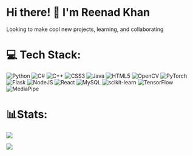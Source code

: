 # Hi there! 👋 I'm Reenad Khan
 


Looking to make cool new projects, learning, and collaborating


# 💻 Tech Stack:
![Python](https://img.shields.io/badge/python-3670A0?style=for-the-badge&logo=python&logoColor=ffdd54)
![C#](https://img.shields.io/badge/c%23-%23239120?style=for-the-badge&logo=csharp&logoColor=white)
![C++](https://img.shields.io/badge/c%2B%2B-%2300599C?style=for-the-badge&logo=c%2B%2B&logoColor=white)
![CSS3](https://img.shields.io/badge/css3-%231572B6?style=for-the-badge&logo=css3&logoColor=white)
![Java](https://img.shields.io/badge/java-%23ED8B00?style=for-the-badge&logo=openjdk&logoColor=white)
![HTML5](https://img.shields.io/badge/html5-%23E34F26?style=for-the-badge&logo=html5&logoColor=white)
![OpenCV](https://img.shields.io/badge/opencv-%230039A7?style=for-the-badge&logo=opencv&logoColor=white)
![PyTorch](https://img.shields.io/badge/PyTorch-%23EE4C2C?style=for-the-badge&logo=pytorch&logoColor=white)
![Flask](https://img.shields.io/badge/flask-%23000?style=for-the-badge&logo=flask&logoColor=white)
![NodeJS](https://img.shields.io/badge/node.js-6DA55F?style=for-the-badge&logo=node.js&logoColor=white)
![React](https://img.shields.io/badge/react-%2320232a?style=for-the-badge&logo=react&logoColor=%2361DAFB)
![MySQL](https://img.shields.io/badge/mysql-4479A1?style=for-the-badge&logo=mysql&logoColor=white)
![scikit-learn](https://img.shields.io/badge/scikit--learn-%23F7931E?style=for-the-badge&logo=scikit-learn&logoColor=white)
![TensorFlow](https://img.shields.io/badge/TensorFlow-%23FF6F00?style=for-the-badge&logo=tensorflow&logoColor=white)
![MediaPipe](https://img.shields.io/badge/MediaPipe-%2300C8A8?style=for-the-badge&logo=mediapipe&logoColor=white)




# 📊Stats:
![](https://github-readme-streak-stats.herokuapp.com/?user=Reenook&theme=dark&hide_border=false)<br/>

![](https://github-readme-stats.vercel.app/api/top-langs/?username=Reenook&theme=dark&hide_border=false&include_all_commits=false&count_private=false&layout=compact)

<!-- Proudly created with GPRM ( https://gprm.itsvg.in ) -->
